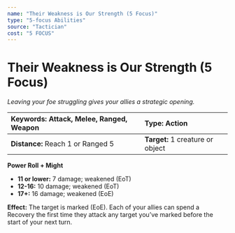 ```yaml
---
name: "Their Weakness is Our Strength (5 Focus)"
type: "5-focus Abilities"
source: "Tactician"
cost: "5 FOCUS"
---
```


# Their Weakness is Our Strength (5 Focus)

*Leaving your foe struggling gives your allies a strategic opening.*

| **Keywords:** Attack, Melee, Ranged, Weapon | **Type:** Action |
| :-- | :-- |
| **Distance:** Reach 1 or Ranged 5 | **Target:** 1 creature or object |

**Power Roll + Might**

- **11 or lower:** 7 damage; weakened (EoT)
- **12-16:** 10 damage; weakened (EoT)
- **17+:** 16 damage; weakened (EoE)

**Effect:** The target is marked (EoE). Each of your allies can spend a Recovery the first time they attack any target you’ve marked before the start of your next turn.
